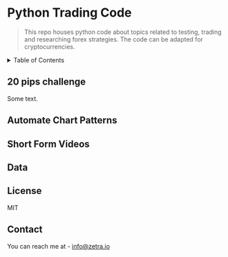 
# Python Trading Code

> This repo houses python code about topics related to testing, trading and researching forex strategies. The code can be adapted
   for cryptocurrencies. 


<!-- TABLE OF CONTENTS -->
<details>
  <summary>Table of Contents</summary>
  <ol>
    <li>
      <a href="#20-pips-challenge">20 pips challenge</a>
    </li>
    <li>
      <a href="#automate-chart-patterns">Automate Chart Patterns</a>
    </li>
    <li><a href="#short-form-videos">Short-form-videos</a></li>
    <li><a href="#data">Data</a></li>
    <li><a href="#license">License</a></li>
    <li><a href="#contact">Contact</a></li>
  </ol>
</details>




## 20 pips challenge
Some text.

## Automate Chart Patterns

## Short Form Videos

## Data

## License
MIT

## Contact

You can reach me at  - info@zetra.io
